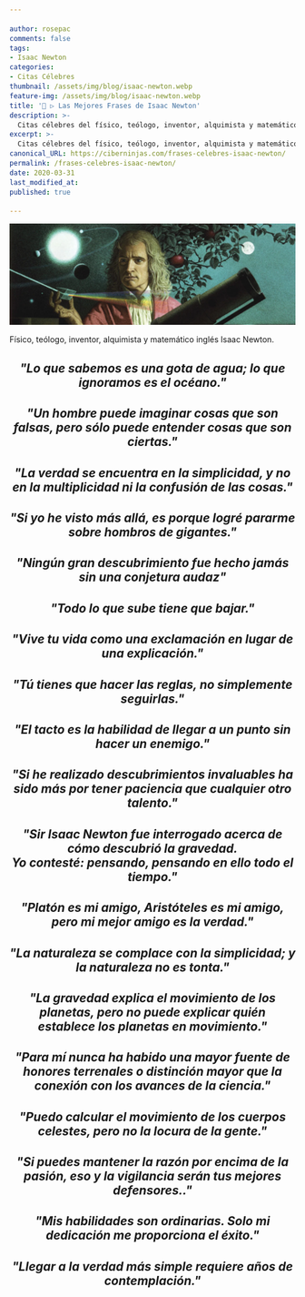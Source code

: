 ```yaml
---

author: rosepac
comments: false
tags:
- Isaac Newton
categories:
- Citas Célebres
thumbnail: /assets/img/blog/isaac-newton.webp
feature-img: /assets/img/blog/isaac-newton.webp
title: '📢 ▷ Las Mejores Frases de Isaac Newton'
description: >-
  Citas célebres del físico, teólogo, inventor, alquimista y matemático inglés Isaac Newton.
excerpt: >-
  Citas célebres del físico, teólogo, inventor, alquimista y matemático inglés Isaac Newton.
canonical_URL: https://ciberninjas.com/frases-celebres-isaac-newton/
permalink: /frases-celebres-isaac-newton/
date: 2020-03-31
last_modified_at: 
published: true

---
```


![Retrato del físico, teólogo, inventor, alquimista y matemático inglés Isaac Newton](/assets/img/blog/isaac-newton.webp "Retrato del físico, teólogo, inventor, alquimista y matemático inglés Isaac Newton")

Físico, teólogo, inventor, alquimista y matemático inglés Isaac Newton.

<h2><p align="center"><cite>"Lo que sabemos es una gota de agua; lo que ignoramos es el océano."</cite></p></h2>

<h2><p align="center"><cite>"Un hombre puede imaginar cosas que son falsas, pero sólo puede entender cosas que son ciertas."</cite></p></h2>

<h2><p align="center"><cite>"La verdad se encuentra en la simplicidad, y no en la multiplicidad ni la confusión de las cosas."</cite></p></h2>

<h2><p align="center"><cite>"Si yo he visto más allá, es porque logré pararme sobre hombros de gigantes."</cite></p></h2>

<h2><p align="center"><cite>"Ningún gran descubrimiento fue hecho jamás sin una conjetura audaz"</cite></p></h2>

<h2><p align="center"><cite>"Todo lo que sube tiene que bajar."</cite></p></h2>

<h2><p align="center"><cite>"Vive tu vida como una exclamación en lugar de una explicación."</cite></p></h2>

<h2><p align="center"><cite>"Tú tienes que hacer las reglas, no simplemente seguirlas."</cite></p></h2>

<h2><p align="center"><cite>"El tacto es la habilidad de llegar a un punto sin hacer un enemigo."</cite></p></h2>

<h2><p align="center"><cite>"Si he realizado descubrimientos invaluables ha sido más por tener paciencia que cualquier otro talento."</cite></p></h2>

<h2><p align="center"><cite>"Sir Isaac Newton fue interrogado acerca de cómo descubrió la gravedad.<br/>Yo contesté: pensando, pensando en ello todo el tiempo."</cite></p></h2>

<h2><p align="center"><cite>"Platón es mi amigo, Aristóteles es mi amigo, pero mi mejor amigo es la verdad."</cite></p></h2>

<h2><p align="center"><cite>"La naturaleza se complace con la simplicidad; y la naturaleza no es tonta."</cite></p></h2>

<h2><p align="center"><cite>"La gravedad explica el movimiento de los planetas, pero no puede explicar quién establece los planetas en movimiento."</cite></p></h2>

<h2><p align="center"><cite>"Para mí nunca ha habido una mayor fuente de honores terrenales o distinción mayor que la conexión con los avances de la ciencia."</cite></p></h2>

<h2><p align="center"><cite>"Puedo calcular el movimiento de los cuerpos celestes, pero no la locura de la gente."</cite></p></h2>

<h2><p align="center"><cite>"Si puedes mantener la razón por encima de la pasión, eso y la vigilancia serán tus mejores defensores.."</cite></p></h2>

<h2><p align="center"><cite>"Mis habilidades son ordinarias. Solo mi dedicación me proporciona el éxito."</cite></p></h2>

<h2><p align="center"><cite>"Llegar a la verdad más simple requiere años de contemplación."</cite></p></h2>
<!-- http://evene.lefigaro.fr/citations/isaac-newton -->
